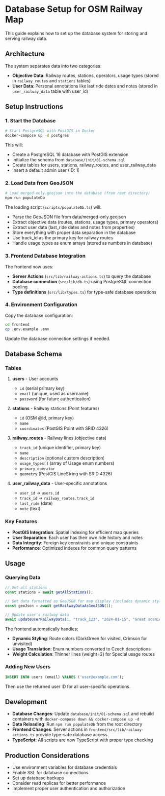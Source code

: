 # Database Setup for OSM Railway Map

This guide explains how to set up the database system for storing and serving railway data.

## Architecture

The system separates data into two categories:
- **Objective Data**: Railway routes, stations, operators, usage types (stored in `railway_routes` and `stations` tables)
- **User Data**: Personal annotations like last ride dates and notes (stored in `user_railway_data` table with user_id)

## Setup Instructions

### 1. Start the Database

```bash
# Start PostgreSQL with PostGIS in Docker
docker-compose up -d postgres
```

This will:
- Create a PostgreSQL 16 database with PostGIS extension
- Initialize the schema from `database/init/01-schema.sql`
- Create tables for users, stations, railway_routes, and user_railway_data
- Insert a default admin user (ID: 1)

### 2. Load Data from GeoJSON

```bash
# Load merged-only.geojson into the database (from root directory)
npm run populateDb
```

The loading script (`scripts/populateDb.ts`) will:
- Parse the GeoJSON file from data/merged-only.geojson
- Extract objective data (routes, stations, usage types, primary operators)
- Extract user data (last_ride dates and notes from properties)
- Store everything with proper data separation in the database
- Use track_id as the primary key for railway routes
- Handle usage types as enum arrays (stored as numbers in database)

### 3. Frontend Database Integration

The frontend now uses:
- **Server Actions** (`src/lib/railway-actions.ts`) to query the database
- **Database connection** (`src/lib/db.ts`) using PostgreSQL connection pooling
- **Type definitions** (`src/lib/types.ts`) for type-safe database operations

### 4. Environment Configuration

Copy the database configuration:
```bash
cd frontend
cp .env.example .env
```

Update the database connection settings if needed.

## Database Schema

### Tables

1. **users** - User accounts
   - `id` (serial primary key)
   - `email` (unique, used as username)
   - `password` (for future authentication)

2. **stations** - Railway stations (Point features)
   - `id` (OSM @id, primary key)
   - `name`
   - `coordinates` (PostGIS Point with SRID 4326)

3. **railway_routes** - Railway lines (objective data)
   - `track_id` (unique identifier, primary key)
   - `name`
   - `description` (optional custom description)
   - `usage_types[]` (array of Usage enum numbers)
   - `primary_operator`
   - `geometry` (PostGIS LineString with SRID 4326)

4. **user_railway_data** - User-specific annotations
   - `user_id` → `users.id`
   - `track_id` → `railway_routes.track_id`
   - `last_ride` (date)
   - `note` (text)

### Key Features

- **PostGIS Integration**: Spatial indexing for efficient map queries
- **User Separation**: Each user has their own ride history and notes
- **Data Integrity**: Foreign key constraints and unique constraints
- **Performance**: Optimized indexes for common query patterns

## Usage

### Querying Data

```typescript
// Get all stations
const stations = await getAllStations();

// Get data formatted as GeoJSON for map display (includes dynamic styling)
const geoJson = await getRailwayDataAsGeoJSON(1);

// Update user's railway data
await updateUserRailwayData(1, "track_123", "2024-01-15", "Great scenic route!");
```

The frontend automatically handles:
- **Dynamic Styling**: Route colors (DarkGreen for visited, Crimson for unvisited)
- **Usage Translation**: Enum numbers converted to Czech descriptions
- **Weight Calculation**: Thinner lines (weight=2) for Special usage routes

### Adding New Users

```sql
INSERT INTO users (email) VALUES ('user@example.com');
```

Then use the returned user ID for all user-specific operations.

## Development

- **Database Changes**: Update `database/init/01-schema.sql` and rebuild containers with `docker-compose down && docker-compose up -d`
- **Data Reloading**: Run `npm run populateDb` from the root directory
- **Frontend Changes**: Server actions in `frontend/src/lib/railway-actions.ts` provide type-safe database access
- **TypeScript**: All scripts are now TypeScript with proper type checking

## Production Considerations

- Use environment variables for database credentials
- Enable SSL for database connections
- Set up database backups
- Consider read replicas for better performance
- Implement proper user authentication and authorization
